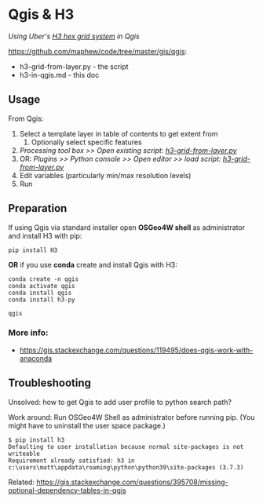 # Qgis & H3
*Using Uber's [H3 hex grid system][1] in Qgis*

https://github.com/maphew/code/tree/master/gis/qgis:

* h3-grid-from-layer.py - the script
* h3-in-qgis.md - this doc

## Usage

From Qgis:

1. Select a template layer in table of contents to get extent from
   1. Optionally select specific features
2. *Processing tool box >> Open existing script: [h3-grid-from-layer.py][0]* 
3. OR: *Plugins >> Python console >> Open editor >> load script: [h3-grid-from-layer.py][0]* 
4. Edit variables (particularly min/max resolution levels)
5. Run

## Preparation

If using Qgis via standard installer open **OSGeo4W shell** as administrator and install H3 with pip:

```
pip install H3
```

**OR** if you use **conda** create and install Qgis with H3:

    conda create -n qgis
    conda activate qgis
    conda install qgis
    conda install h3-py
    
    qgis

### More info: 

 - https://gis.stackexchange.com/questions/119495/does-qgis-work-with-anaconda


## Troubleshooting

Unsolved: how to get Qgis to add user profile to python search path?

Work around: Run OSGeo4W Shell as administrator before running pip. (You might have to uninstall the user space package.)

```
$ pip install h3
Defaulting to user installation because normal site-packages is not writeable
Requirement already satisfied: h3 in c:\users\matt\appdata\roaming\python\python39\site-packages (3.7.3)
```

Related: https://gis.stackexchange.com/questions/395708/missing-optional-dependency-tables-in-qgis

[1]: https://h3geo.org/
[0]: https://github.com/maphew/code/blob/master/gis/qgis/h3-grid-from-layer.py